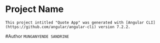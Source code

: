# Project Name
`
This project intitled "Quote App" was generated with [Angular CLI](https://github.com/angular/angular-cli) version 7.2.2.
`

#Author
`
MUNGANYENDE SANDRINE
`

